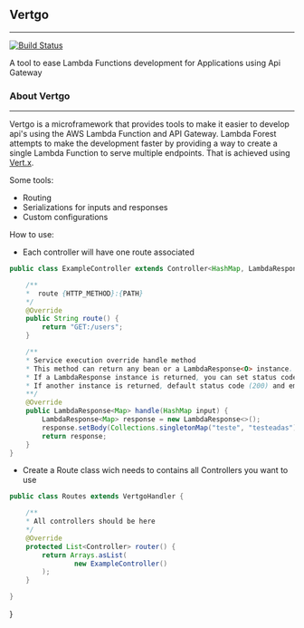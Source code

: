 ## Vertgo
---
[![Build Status](https://travis-ci.org/fssantana/vertgo.svg?branch=master)](https://travis-ci.org/fssantana/vertgo)

A tool to ease Lambda Functions development for Applications using Api Gateway

### About Vertgo
---
Vertgo is a microframework that provides tools to make 
it easier to develop api's using the AWS Lambda Function and API Gateway. 
Lambda Forest attempts to make the development faster by providing a way to create a single Lambda
Function to serve multiple endpoints. That is achieved using [Vert.x](https://vertx.io/).

Some tools:
* Routing
* Serializations for inputs and responses
* Custom configurations

How to use:
* Each controller will have one route associated

```java
public class ExampleController extends Controller<HashMap, LambdaResponse<Map>> {

    /**
    *  route {HTTP_METHOD}:{PATH} 
    */
    @Override
    public String route() {
        return "GET:/users";
    }

    /**
    * Service execution override handle method
    * This method can return any bean or a LambdaResponse<O> instance.
    * If a LambdaResponse instance is returned, you can set status code and headers;
    * If another instance is returned, default status code (200) and empty headers will be returned
    **/
    @Override
    public LambdaResponse<Map> handle(HashMap input) {
        LambdaResponse<Map> response = new LambdaResponse<>();
        response.setBody(Collections.singletonMap("teste", "testeadas"));
        return response;
    }
}
```

* Create a Route class wich needs to contains all Controllers you want to use
```java
public class Routes extends VertgoHandler {

    /**
    * All controllers should be here 
    */
    @Override
    protected List<Controller> router() {
        return Arrays.asList(
                new ExampleController()
        );
    }

}
```

}